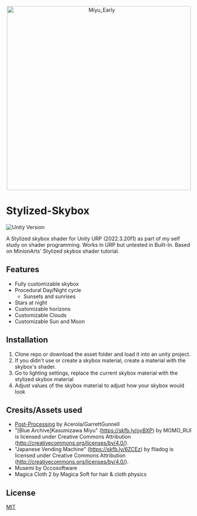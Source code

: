 <div align="center">
  <img src="https://github.com/user-attachments/assets/6212ba26-641e-497b-ad6a-7d4d3bd9dc0f" width="500" alt="Miyu_Early"/>
</div>

# Stylized-Skybox
![Unity Version](https://img.shields.io/badge/Unity-2022.3%20LTS%2B-blueviolet?logo=unity)

A Stylized skybox shader for Unity URP (2022.3.20f1) as part of my self study on shader programming. Works in URP but untested in Built-In. 
Based on MinionArts' Stylized skybox shader tutorial.

## Features
- Fully customizable skybox
- Procedural Day/Night cycle
    - Sunsets and sunrises
- Stars at night
- Customizable horizons
- Customizable Clouds
- Customizable Sun and Moon

## Installation
1. Clone repo or download the asset folder and load it into an unity project.
2. If you didn't use or create a skybox material, create a material with the skybox's shader.
3. Go to lighting settings, replace the current skybox material with the stylized skybox material
4. Adjust values of the skybox material to adjust how your skybox would look
    
## Cresits/Assets used
 - [Post-Processing](https://github.com/GarrettGunnell/Post-Processing) by Acerola/GarrettGunnell
 - "[Blue Archive]Kasumizawa Miyu" (https://skfb.ly/oyBXP) by MOMO_RUI is licensed under Creative Commons Attribution (http://creativecommons.org/licenses/by/4.0/).
 - "Japanese Vending Machine" (https://skfb.ly/6ZCEz) by filadog is licensed under Creative Commons Attribution (http://creativecommons.org/licenses/by/4.0/).
 - Musemi by Occosoftware
 - Magica Cloth 2 by Magica Soft for hair & cloth physics

## License
[MIT](https://choosealicense.com/licenses/mit/)

